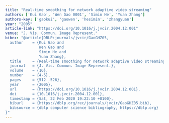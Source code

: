 ```yaml
---
title: "Real-time smoothing for network adaptive video streaming"
authors: ['Kui Gao', 'Wen Gao 0001', 'Simin He', 'Yuan Zhang']
authors-key: ['gaokui', 'gaowen', 'hesimin', 'zhangyuan']
year: "2005"
article-link: "https://doi.org/10.1016/j.jvcir.2004.12.001"
venue: "J. Vis. Commun. Image Represent."
bibex: "@article{DBLP:journals/jvcir/GaoGHZ05,
  author    = {Kui Gao and
               Wen Gao and
               Simin He and
               Yuan Zhang},
  title     = {Real-time smoothing for network adaptive video streaming},
  journal   = {J. Vis. Commun. Image Represent.},
  volume    = {16},
  number    = {4-5},
  pages     = {512--526},
  year      = {2005},
  url       = {https://doi.org/10.1016/j.jvcir.2004.12.001},
  doi       = {10.1016/j.jvcir.2004.12.001},
  timestamp = {Sat, 22 Feb 2020 19:22:10 +0100},
  biburl    = {https://dblp.org/rec/journals/jvcir/GaoGHZ05.bib},
  bibsource = {dblp computer science bibliography, https://dblp.org}
}"
---
```

